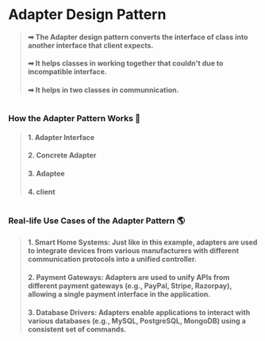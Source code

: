 # Adapter Design Pattern
> #### ➡ The Adapter design pattern converts the interface of class into another interface that client expects.
> #### ➡ It helps classes in working together that couldn't due to incompatible interface.
> #### ➡ It helps in two classes in communnication.
#
### How the Adapter Pattern Works 🔧
> #### 1. Adapter Interface
> #### 2. Concrete Adapter
> #### 3. Adaptee
> #### 4. client
#
### Real-life Use Cases of the Adapter Pattern 🌎
> #### 1. Smart Home Systems: Just like in this example, adapters are used to integrate devices from various manufacturers with different communication protocols into a unified controller.
> #### 2. Payment Gateways: Adapters are used to unify APIs from different payment gateways (e.g., PayPal, Stripe, Razorpay), allowing a single payment interface in the application.
> #### 3. Database Drivers: Adapters enable applications to interact with various databases (e.g., MySQL, PostgreSQL, MongoDB) using a consistent set of commands.